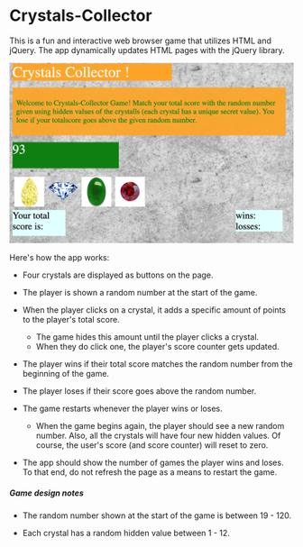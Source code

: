 # Crystals-Collector
This is a fun and interactive web browser game that utilizes HTML and jQuery. The app dynamically updates  HTML pages with the jQuery library.

![alt text](Crystals-Collector.png)

Here's how the app works:

   * Four crystals are displayed as buttons on the page.

   * The player is shown a random number at the start of the game.

   * When the player clicks on a crystal, it  adds a specific amount of points to the player's total score. 

     * The game  hides this amount until the player clicks a crystal.
     * When they do click one,  the player's score counter gets updated.

   * The player wins if their total score matches the random number from the beginning of the game.

   * The player loses if their score goes above the random number.

   * The game restarts whenever the player wins or loses.

     * When the game begins again, the player should see a new random number. Also, all the crystals will have four new hidden values. Of course, the user's score (and score counter) will reset to zero.

   * The app should show the number of games the player wins and loses. To that end, do not refresh the page as a means to restart the game.

##### Game design notes

* The random number shown at the start of the game is between 19 - 120.

* Each crystal has a random hidden value between 1 - 12.
